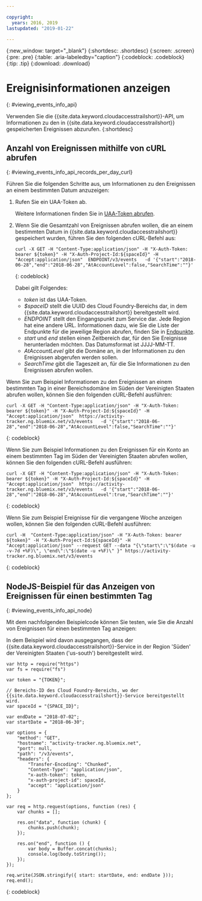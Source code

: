```yaml
---

copyright:
  years: 2016, 2019
lastupdated: "2019-01-22"

---
```


{:new_window: target="_blank"}
{:shortdesc: .shortdesc}
{:screen: .screen}
{:pre: .pre}
{:table: .aria-labeledby="caption"}
{:codeblock: .codeblock}
{:tip: .tip}
{:download: .download}



# Ereignisinformationen anzeigen
{: #viewing_events_info_api}

Verwenden Sie die {{site.data.keyword.cloudaccesstrailshort}}-API, um Informationen zu den in {{site.data.keyword.cloudaccesstrailshort}} gespeicherten Ereignissen abzurufen.
{:shortdesc}


## Anzahl von Ereignissen mithilfe von cURL abrufen
{: #viewing_events_info_api_records_per_day_curl}

Führen Sie die folgenden Schritte aus, um Informationen zu den Ereignissen an einem bestimmten Datum anzuzeigen:

1. Rufen Sie ein UAA-Token ab.

    Weitere Informationen finden Sie in [UAA-Token abrufen](/docs/services/cloud-activity-tracker/reference/auth_uaa.html#auth_uaa).

2. Wenn Sie die Gesamtzahl von Ereignissen abrufen wollen, die an einem bestimmten Datum in {{site.data.keyword.cloudaccesstrailshort}} gespeichert wurden, führen Sie den folgenden cURL-Befehl aus:

    ```
    curl -X GET -H "Content-Type:application/json" -H "X-Auth-Token: bearer ${token}" -H "X-Auth-Project-Id:${spaceId}" -H "Accept:application/json"  ENDPOINT/v3/events   -d '{"start":"2018-06-28","end":"2018-06-28","AtAccountLevel":false,"SearchTime":""}'
    ```
    {: codeblock}

    Dabei gilt Folgendes:

    * *token* ist das UAA-Token.
    * *$spaceID* stellt die UUID des Cloud Foundry-Bereichs dar, in dem {{site.data.keyword.cloudaccesstrailshort}} bereitgestellt wird.
    * *ENDPOINT* stellt den Eingangspunkt zum Service dar. Jede Region hat eine andere URL. Informationen dazu, wie Sie die Liste der Endpunkte für die jeweilige Region abrufen, finden Sie in [Endpunkte](/docs/services/cloud-activity-tracker/reference/ref_endpoints.html#api_endpoints).
    * *start* und *end* stellen einen Zeitbereich dar, für den Sie Ereignisse herunterladen möchten. Das Datumsformat ist JJJJ-MM-TT. 
    * *AtAccountLevel* gibt die Domäne an, in der Informationen zu den Ereignissen abgerufen werden sollen.
    * *SearchTime* gibt die Tageszeit an, für die Sie Informationen zu den Ereignissen abrufen wollen.


Wenn Sie zum Beispiel Informationen zu den Ereignissen an einem bestimmten Tag in einer Bereichsdomäne im Süden der Vereinigten Staaten abrufen wollen, können Sie den folgenden cURL-Befehl ausführen:

```
curl -X GET -H "Content-Type:application/json" -H "X-Auth-Token: bearer ${token}" -H "X-Auth-Project-Id:${spaceId}" -H "Accept:application/json"  https://activity-tracker.ng.bluemix.net/v3/events   -d '{"start":"2018-06-28","end":"2018-06-28","AtAccountLevel":false,"SearchTime":""}'
```
{: codeblock}

Wenn Sie zum Beispiel Informationen zu den Ereignissen für ein Konto an einem bestimmten Tag im Süden der Vereinigten Staaten abrufen wollen, können Sie den folgenden cURL-Befehl ausführen:

```
curl -X GET -H "Content-Type:application/json" -H "X-Auth-Token: bearer ${token}" -H "X-Auth-Project-Id:${spaceId}" -H "Accept:application/json"  https://activity-tracker.ng.bluemix.net/v3/events   -d '{"start":"2018-06-28","end":"2018-06-28","AtAccountLevel":true,"SearchTime":""}'
```
{: codeblock}

Wenn Sie zum Beispiel Ereignisse für die vergangene Woche anzeigen wollen, können Sie den folgenden cURL-Befehl ausführen:

```
curl -H  "Content-Type:application/json" -H "X-Auth-Token: bearer ${token}" -H "X-Auth-Project-Id:${spaceId}" -H "Accept:application/json" --request GET --data "{\"start\":\"$(date -u -v-7d +%F)\", \"end\":\"$(date -u +%F)\" }" https://activity-tracker.ng.bluemix.net/v3/events
```
{: codeblock}


## NodeJS-Beispiel für das Anzeigen von Ereignissen für einen bestimmten Tag
{: #viewing_events_info_api_node}

Mit dem nachfolgenden Beispielcode können Sie testen, wie Sie die Anzahl von Ereignissen für einen bestimmten Tag anzeigen:

In dem Beispiel wird davon ausgegangen, dass der {{site.data.keyword.cloudaccesstrailshort}}-Service in der Region 'Süden' der Vereinigten Staaten ('us-south') bereitgestellt wird. 

```
var http = require("https")
var fs = require("fs")

var token = "{TOKEN}";

// Bereichs-ID des Cloud Foundry-Bereichs, wo der {{site.data.keyword.cloudaccesstrailshort}}-Service bereitgestellt wird.
var spaceId = "{SPACE_ID}";

var endDate = "2018-07-02";
var startDate = "2018-06-30";

var options = {
    "method": "GET",
    "hostname": "activity-tracker.ng.bluemix.net",
    "port": null,
    "path": "/v3/events",
    "headers": {
        "Transfer-Encoding": "Chunked",
        "Content-Type": "application/json",
        "x-auth-token": token,
        "x-auth-project-id": spaceId,
        "accept": "application/json"
    }
};

var req = http.request(options, function (res) {
    var chunks = [];

    res.on("data", function (chunk) {
        chunks.push(chunk);
    });

    res.on("end", function () {
        var body = Buffer.concat(chunks);
        console.log(body.toString());
    });
});

req.write(JSON.stringify({ start: startDate, end: endDate }));
req.end();
```
{: codeblock}



